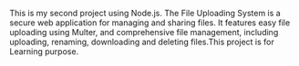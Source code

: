 This is my second project using Node.js. The File Uploading System is a secure web application for managing and sharing files. It features easy file uploading using Multer, and comprehensive file management, including uploading, renaming, downloading and deleting files.This project is for Learning purpose.
